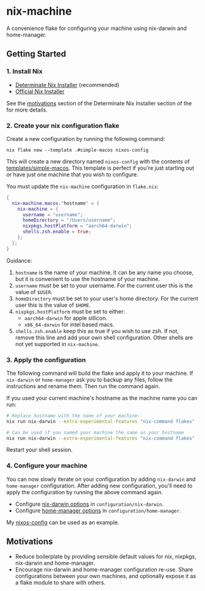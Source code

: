 # nix-machine

A convenience flake for configuring your machine using nix-darwin and home-manager.

## Getting Started

### 1. Install Nix

- [Determinate Nix Installer](https://github.com/DeterminateSystems/nix-installer) (recommended)
- [Official Nix Installer](https://nixos.org/download)

See the [motivations](https://github.com/DeterminateSystems/nix-installer?tab=readme-ov-file#motivations) section of the Determinate Nix Installer section of the for more details.

### 2. Create your nix configuration flake

Create a new configuration by running the following command:

`nix flake new --template .#simple-macos nixos-config`

This will create a new directory named `nixos-config` with the contents of [templates/simple-macos](./templates/simple-macos). This template is perfect if you're just starting out or have just one machine that you wish to configure.

You must update the `nix-machine` configuration in `flake.nix`:

```nix
{
  nix-machine.macos."hostname" = {
    nix-machine = {
      username = "username";
      homeDirectory = "/Users/username";
      nixpkgs.hostPlatform = "aarch64-darwin";
      shells.zsh.enable = true;
    };
  };
}
```

Guidance:

1. `hostname` is the name of your machine. It can be any name you choose, but it is convenient to use the hostname of your machine.
2. `username` must be set to your username. For the current user this is the value of `$USER`.
3. `homeDirectory` must be set to your user's home directory. For the current user this is the value of `$HOME`.
4. `nixpkgs.hostPlatform` must be set to either:
   - `aarch64-darwin` for apple sillicon.
   - `x86_64-darwin` for intel based macs.
5. `shells.zsh.enable` keep this as true if you wish to use zsh. If not, remove this line and add your own shell configuration. Other shells are not yet supported in `nix-machine`.

### 3. Apply the configuration

The following command will build the flake and apply it to your machine. If `nix-darwin` or `home-manager` ask you to backup any files, follow the instructions and rename them. Then run the command again.

If you used your current machine's hostname as the machine name you can run:

```bash
# Replace hostname with the name of your machine:
nix run nix-darwin --extra-experimental-features "nix-command flakes" -- switch --flake .#hostname

# Can be used if you named your machine the same as your hostname
nix run nix-darwin --extra-experimental-features "nix-command flakes" -- switch --flake .#"$(hostname -s)"
```

Restart your shell session.

### 4. Configure your machine

You can now slowly iterate on your configuration by adding `nix-darwin` and `home-manager` configuration. After adding new configuration, you'll need to apply the configuration by running the above command again.

- Configure [nix-darwin options](https://daiderd.com/nix-darwin/manual/index.html) in `configuration/nix-darwin`.
- Configure [home-manager options](https://mipmip.github.io/home-manager-option-search/) in `configuration/home-manager`.

My [nixos-config](https://github.com/squirmy/nixos-config) can be used as an example.

## Motivations

- Reduce boilerplate by providing sensible default values for nix, nixpkgs, nix-darwin and home-manager.
- Encourage nix-darwin and home-manager configuration re-use. Share configurations between your own machines, and optionally expose it as a flake module to share with others.
